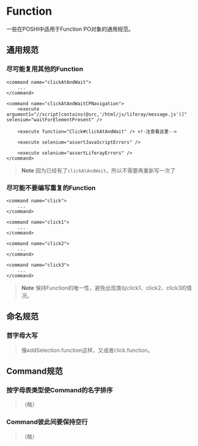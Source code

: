 # Function
一些在POSHI中适用于Function PO对象的通用规范。

## 通用规范
### 尽可能复用其他的Function
```
<command name="clickAtAndWait">
	...
</command>

<command name="clickAtAndWaitCPNavigation">
	<execute argument1="//script[contains(@src,'/html/js/liferay/message.js')]" selenium="waitForElementPresent" />

	<execute function="Click#clickAtAndWait" /> <!-注意看这里-->

	<execute selenium="assertJavaScriptErrors" />

	<execute selenium="assertLiferayErrors" />
</command>
```
> **Note** 因为已经有了``clickAtAndWait``，所以不需要再重新写一次了

### 尽可能不要编写重复的Function
```
<command name="click">
    ...	
</command>

<command name="click1">
    ...	
</command>

<command name="click2">
    ...	
</command>

<command name="click3">
    ...	
</command>
```
> **Note** 保持Function的唯一性，避免出现类似click1、click2、click3的情况。

## 命名规范
### 首字母大写
> 像``A``ddSelection.function这样，又或者``C``lick.function。


## Command规范
### 按字母表类型使Command的名字排序
>（略）

### Command彼此间要保持空行
>（略）
